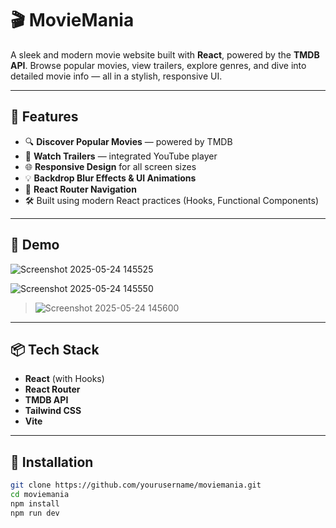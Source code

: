 # 🎬 MovieMania

A sleek and modern movie website built with **React**, powered by the **TMDB API**. Browse popular movies, view trailers, explore genres, and dive into detailed movie info — all in a stylish, responsive UI.

---

## 🚀 Features

- 🔍 **Discover Popular Movies** — powered by TMDB
- 🎥 **Watch Trailers** — integrated YouTube player
- 🌐 **Responsive Design** for all screen sizes
- 💡 **Backdrop Blur Effects & UI Animations**
- 🧭 **React Router Navigation**
- 🛠️ Built using modern React practices (Hooks, Functional Components)

---

## 📸 Demo
 ![Screenshot 2025-05-24 145525](https://github.com/user-attachments/assets/6d43f11d-e645-4961-a2b9-e5cc90d2b7e0)

![Screenshot 2025-05-24 145550](https://github.com/user-attachments/assets/b7ad029a-345f-4216-8d74-e046b853f8b0)

> ![Screenshot 2025-05-24 145600](https://github.com/user-attachments/assets/a110278c-4f37-4268-a2ed-8283f30da945)


---

## 📦 Tech Stack

- **React** (with Hooks)
- **React Router**
- **TMDB API**
- **Tailwind CSS**
- **Vite**

---

## 🧰 Installation

```bash
git clone https://github.com/yourusername/moviemania.git
cd moviemania
npm install
npm run dev

